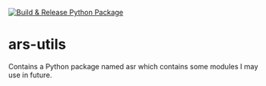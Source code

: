 [![Build & Release Python Package](https://github.com/ahsanurrahman-sayem/ars-utils/actions/workflows/build-and-release.yml/badge.svg?branch=main&event=release)](https://github.com/ahsanurrahman-sayem/ars-utils/actions/workflows/build-and-release.yml)

# ars-utils
Contains a Python package named asr which contains some modules I may use in future.
